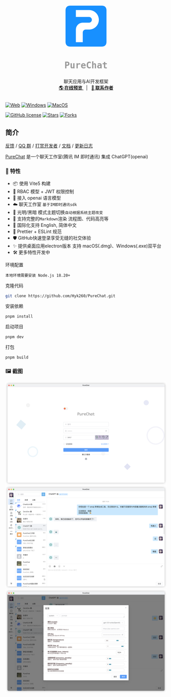 <p align="center">
  <a>
    <img src="./images/log.png" alt="logo" width="128" height="128">
  </a>
  <h2 align="center" style="font-weight: 600;font: bold 200% Consolas, Monaco, monospace;color: #999;" >
    PureChat
  </h2>
  <p align="center">
    <span>聊天应用与AI开发框架</span>
    <br />
    <a href="https://pureadmin.cn" target="blank">
      <strong>🌎 在线预览</strong>
    </a>
    &nbsp;&nbsp;|&nbsp;&nbsp;
    <a href="https://jq.qq.com/?_wv=1027&k=Cd4Ihd2J" target="blank">
      <strong>💬 联系作者</strong>
    </a>
    <br />
    <br />
  </p>
</p>

[![Web][Web-image]][web-url]
[![Windows][Windows-image]][download-url]
[![MacOS][MacOS-image]][download-url]

[web-url]: https://pureadmin.cn
[download-url]: https://github.com/Hyk260/PureChat/releases
[Web-image]: https://img.shields.io/badge/Web-orange?logo=microsoftedge
[Windows-image]: https://img.shields.io/badge/-Windows-blue?logo=windows
[MacOS-image]: https://img.shields.io/badge/-MacOS-black?logo=apple

[![GitHub license](https://img.shields.io/github/license/Hyk260/PureChat)](https://github.com/Hyk260/PureChat/blob/master/LICENSE)
[![Stars](https://img.shields.io/github/stars/Hyk260/PureChat.svg)](https://github.com/Hyk260/PureChat/stargazers)
[![Forks](https://img.shields.io/github/forks/Hyk260/PureChat.svg)](https://github.com/Hyk260/PureChat/network/members)

## 简介

[反馈](https://github.com/Hyk260/PureChat/issues) /
[QQ 群](https://github.com/Hyk260/PureChat/discussions/2) /
[打赏开发者](./images/weix.png) /
[文档](https://hyk260.github.io/pure-docs) /
[更新日志](https://hyk260.github.io/pure-docs/other/logs.html)

[PureChat](https://github.com/Hyk260/PureChat) 是一个聊天工作室(腾讯 IM 即时通讯) 集成 ChatGPT(openai)

### 🎉 特性

- 📦️ 使用 Vite5 构建
- 📃 RBAC 模型 + JWT 权限控制
- 🤖 接入 openai 语言模型
- ☁️ 聊天工作室 `基于IM即时通讯sdk`
- 🌚 光明/黑暗 模式主题切换`自动根据系统主题改变`
- 📝 支持完整的`Markdown`渲染 流程图、代码高亮等
- 🔴 国际化支持 English, 简体中文
- 🔧 Prettier + ESLint 规范
- 🛡️ GitHub快速登录享受无缝的社交体验
- ✨ 提供桌面应用electron版本 支持 macOS(.dmg)、Windows(.exe)双平台
- 🛠 更多特性开发中

环境配置

```
本地环境需要安装 Node.js 18.20+
```

克隆代码

```bash
git clone https://github.com/Hyk260/PureChat.git
```

安装依赖

```
pnpm install
```

启动项目

```
pnpm dev
```

打包

```
pnpm build
```

### 🖼️ 截图

<img src="./images/login.png">

<img src="./images/chatgpt.png">

<img src="./images/config.png">
